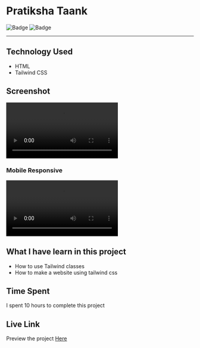 # Pratiksha Taank
![Badge](https://img.shields.io/badge/Responsive-Yes-green)
![Badge](https://img.shields.io/badge/Live-Yes-brightgreen)
***
## Technology Used
- HTML
- Tailwind CSS
## Screenshot
![Shopify  Clone](./Images/Shopify-Clone%20-%20Google%20Chrome%202022-09-20%2012-27-44.mp4)

### Mobile Responsive
![Responsive](./images/Shopify-Clone%20-%20Mobile.mp4)
## What I have learn in this project
- How to use Tailwind classes
- How to make a website using tailwind css
## Time Spent
I spent 10 hours to complete this project
## Live Link
Preview the project [Here]()
